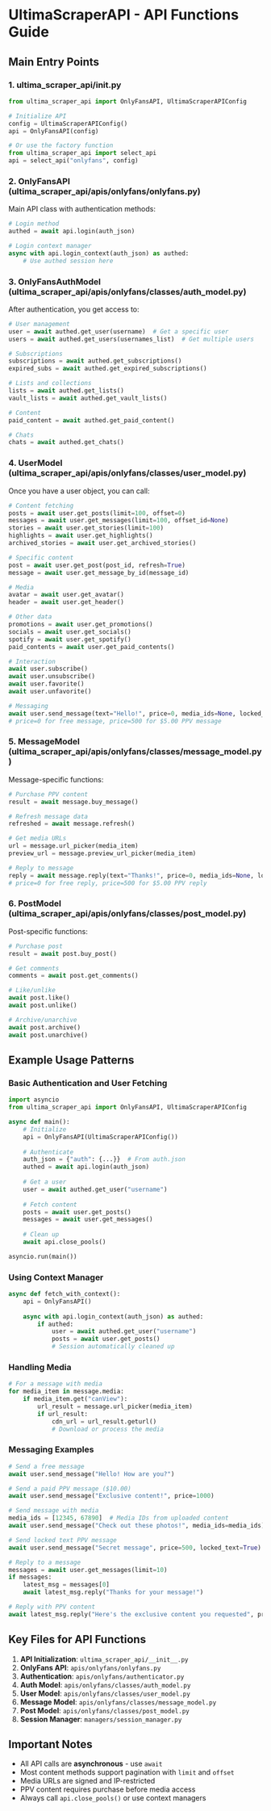 # UltimaScraperAPI - API Functions Guide

## Main Entry Points

### 1. **ultima_scraper_api/__init__.py**
```python
from ultima_scraper_api import OnlyFansAPI, UltimaScraperAPIConfig

# Initialize API
config = UltimaScraperAPIConfig()
api = OnlyFansAPI(config)

# Or use the factory function
from ultima_scraper_api import select_api
api = select_api("onlyfans", config)
```

### 2. **OnlyFansAPI (ultima_scraper_api/apis/onlyfans/onlyfans.py)**
Main API class with authentication methods:
```python
# Login method
authed = await api.login(auth_json)

# Login context manager
async with api.login_context(auth_json) as authed:
    # Use authed session here
```

### 3. **OnlyFansAuthModel (ultima_scraper_api/apis/onlyfans/classes/auth_model.py)**
After authentication, you get access to:
```python
# User management
user = await authed.get_user(username)  # Get a specific user
users = await authed.get_users(usernames_list)  # Get multiple users

# Subscriptions
subscriptions = await authed.get_subscriptions()
expired_subs = await authed.get_expired_subscriptions()

# Lists and collections
lists = await authed.get_lists()
vault_lists = await authed.get_vault_lists()

# Content
paid_content = await authed.get_paid_content()

# Chats
chats = await authed.get_chats()
```

### 4. **UserModel (ultima_scraper_api/apis/onlyfans/classes/user_model.py)**
Once you have a user object, you can call:
```python
# Content fetching
posts = await user.get_posts(limit=100, offset=0)
messages = await user.get_messages(limit=100, offset_id=None)
stories = await user.get_stories(limit=100)
highlights = await user.get_highlights()
archived_stories = await user.get_archived_stories()

# Specific content
post = await user.get_post(post_id, refresh=True)
message = await user.get_message_by_id(message_id)

# Media
avatar = await user.get_avatar()
header = await user.get_header()

# Other data
promotions = await user.get_promotions()
socials = await user.get_socials()
spotify = await user.get_spotify()
paid_contents = await user.get_paid_contents()

# Interaction
await user.subscribe()
await user.unsubscribe()
await user.favorite()
await user.unfavorite()

# Messaging
await user.send_message(text="Hello!", price=0, media_ids=None, locked_text=False)
# price=0 for free message, price=500 for $5.00 PPV message
```

### 5. **MessageModel (ultima_scraper_api/apis/onlyfans/classes/message_model.py)**
Message-specific functions:
```python
# Purchase PPV content
result = await message.buy_message()

# Refresh message data
refreshed = await message.refresh()

# Get media URLs
url = message.url_picker(media_item)
preview_url = message.preview_url_picker(media_item)

# Reply to message
reply = await message.reply(text="Thanks!", price=0, media_ids=None, locked_text=False)
# price=0 for free reply, price=500 for $5.00 PPV reply
```

### 6. **PostModel (ultima_scraper_api/apis/onlyfans/classes/post_model.py)**
Post-specific functions:
```python
# Purchase post
result = await post.buy_post()

# Get comments
comments = await post.get_comments()

# Like/unlike
await post.like()
await post.unlike()

# Archive/unarchive
await post.archive()
await post.unarchive()
```

## Example Usage Patterns

### Basic Authentication and User Fetching
```python
import asyncio
from ultima_scraper_api import OnlyFansAPI, UltimaScraperAPIConfig

async def main():
    # Initialize
    api = OnlyFansAPI(UltimaScraperAPIConfig())
    
    # Authenticate
    auth_json = {"auth": {...}}  # From auth.json
    authed = await api.login(auth_json)
    
    # Get a user
    user = await authed.get_user("username")
    
    # Fetch content
    posts = await user.get_posts()
    messages = await user.get_messages()
    
    # Clean up
    await api.close_pools()

asyncio.run(main())
```

### Using Context Manager
```python
async def fetch_with_context():
    api = OnlyFansAPI()
    
    async with api.login_context(auth_json) as authed:
        if authed:
            user = await authed.get_user("username")
            posts = await user.get_posts()
            # Session automatically cleaned up
```

### Handling Media
```python
# For a message with media
for media_item in message.media:
    if media_item.get("canView"):
        url_result = message.url_picker(media_item)
        if url_result:
            cdn_url = url_result.geturl()
            # Download or process the media
```

### Messaging Examples
```python
# Send a free message
await user.send_message("Hello! How are you?")

# Send a paid PPV message ($10.00)
await user.send_message("Exclusive content!", price=1000)

# Send message with media
media_ids = [12345, 67890]  # Media IDs from uploaded content
await user.send_message("Check out these photos!", media_ids=media_ids)

# Send locked text PPV message
await user.send_message("Secret message", price=500, locked_text=True)

# Reply to a message
messages = await user.get_messages(limit=10)
if messages:
    latest_msg = messages[0]
    await latest_msg.reply("Thanks for your message!")

# Reply with PPV content
await latest_msg.reply("Here's the exclusive content you requested", price=2000, media_ids=[12345])
```

## Key Files for API Functions

1. **API Initialization**: `ultima_scraper_api/__init__.py`
2. **OnlyFans API**: `apis/onlyfans/onlyfans.py`
3. **Authentication**: `apis/onlyfans/authenticator.py`
4. **Auth Model**: `apis/onlyfans/classes/auth_model.py`
5. **User Model**: `apis/onlyfans/classes/user_model.py`
6. **Message Model**: `apis/onlyfans/classes/message_model.py`
7. **Post Model**: `apis/onlyfans/classes/post_model.py`
8. **Session Manager**: `managers/session_manager.py`

## Important Notes

- All API calls are **asynchronous** - use `await`
- Most content methods support pagination with `limit` and `offset`
- Media URLs are signed and IP-restricted
- PPV content requires purchase before media access
- Always call `api.close_pools()` or use context managers